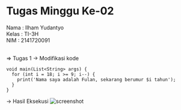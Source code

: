 # Tugas Minggu Ke-02 
Nama  : Ilham Yudantyo <br>
Kelas : TI-3H <br>
NIM   : 2141720091 <br> <br>

=> Tugas 1 
-> Modifikasi kode
```
void main(List<String> args) {
  for (int i = 18; i >= 9; i--) {
    print('Nama saya adalah Fulan, sekarang berumur $i tahun');
  }
}
```
-> Hasil Eksekusi
![screenshot](https://myoctocat.com/assets/images/base-octocat.svg)


